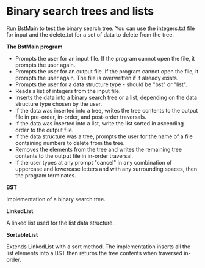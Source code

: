 # Binary search trees and lists

Run BstMain to test the binary search tree.  You can use the integers.txt file for input and the delete.txt for a set of data to delete from the tree.

**The BstMain program**

* Prompts the user for an input file. If the program cannot open the file, it prompts the user again.
* Prompts the user for an output file. If the program cannot open the file, it prompts the user again.  The file is overwritten if it already exists.
* Prompts the user for a data structure type - should be "bst" or "list".
* Reads a list of integers from the input file.
* Inserts the data into a binary search tree or a list, depending on the data structure type chosen by the user.
* If the data was inserted into a tree, writes the tree contents to the output file in pre-order, in-order, 
  and post-order traversals.
* If the data was inserted into a list, write the list sorted in ascending order to the output file.
* If the data structure was a tree, prompts the user for the name of a file containing numbers to delete from the tree.
* Removes the elements from the tree and writes the remaining tree contents to the output file in in-order traversal.
* If the user types at any prompt "cancel" in any combination of uppercase and lowercase letters and with any surrounding spaces, then the program terminates.

**BST**

Implementation of a binary search tree.
 
**LinkedList**

A linked list used for the list data structure.

**SortableList**

Extends LinkedList with a sort method. The implementation inserts all the list elements into a BST then returns the tree contents when traversed in-order.
